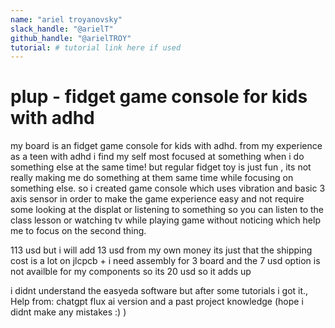 ```yaml
---
name: "ariel troyanovsky"
slack_handle: "@arielT"
github_handle: "@arielTROY"
tutorial: # tutorial link here if used
---
```


# plup - fidget game console for kids with adhd

<!-- Describe your board in 2-3 sentences. What are you making? What will it do? -->
my board is an fidget game console for kids with adhd. from my experience as a teen with adhd i find my self most focused at something when i do something else at the same time! but regular fidget toy is just fun , its not really making me do something at them same time
while focusing on something else. so i created game console which uses vibration and basic 3 axis sensor in order to make the game experience easy and not require some looking at the displat or listening to something so you can listen to the class lesson or watching tv while playing game without noticing which help me to focus on the second thing.
<!-- How much is it going to cost? -->
113 usd but i will add 13 usd from my own money its just that the shipping cost is a lot on jlcpcb + i need assembly for 3 board and the 7 usd option is not availble for my components so its 20 usd so it adds up
<!-- Tell us a little bit about your design process. What were some challenges? What helped? ***Totally optional*** -->
i didnt understand the easyeda software but after some  tutorials i got it.,
Help from: chatgpt flux ai version and a past project knowledge (hope i didnt make any mistakes :) )
